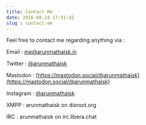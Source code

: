 ```yaml
---
title: Contact Me
date: 2016-08-24 17:51:42
slug : contact-me
---
```


Feel free to contact me regarding anything via :

Email : me@arunmathaisk.in 

Twitter : [@arunmathaisk](https://twitter.com/arunmathaisk)

Mastodon : [https://mastodon.social/@arunmathaisk](https://mastodon.social/@arunmathaisk)

Instagram : [@arunmathaisk](https://instagram.com/arunmathaisk)

XMPP : arunmathaisk on disroot.org

IRC : arunmathaisk on irc.libera.chat
